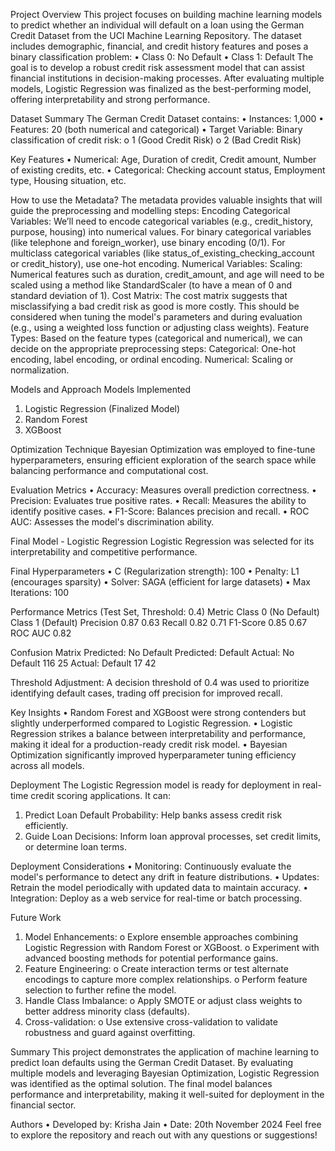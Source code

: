 Project Overview
This project focuses on building machine learning models to predict whether an individual will default on a loan using the German Credit Dataset from the UCI Machine Learning Repository. The dataset includes demographic, financial, and credit history features and poses a binary classification problem:
•	Class 0: No Default
•	Class 1: Default
The goal is to develop a robust credit risk assessment model that can assist financial institutions in decision-making processes. After evaluating multiple models, Logistic Regression was finalized as the best-performing model, offering interpretability and strong performance.

Dataset Summary
The German Credit Dataset contains:
•	Instances: 1,000
•	Features: 20 (both numerical and categorical)
•	Target Variable: Binary classification of credit risk: 
o	1 (Good Credit Risk)
o	2 (Bad Credit Risk)

Key Features
•	Numerical: Age, Duration of credit, Credit amount, Number of existing credits, etc.
•	Categorical: Checking account status, Employment type, Housing situation, etc.

How to use the Metadata?
The metadata provides valuable insights that will guide the preprocessing and modelling steps:
Encoding Categorical Variables:
We’ll need to encode categorical variables (e.g., credit_history, purpose, housing) into numerical values. For binary categorical variables (like telephone and foreign_worker), use binary encoding (0/1). For multiclass categorical variables (like status_of_existing_checking_account or credit_history), use one-hot encoding. Numerical Variables:
Scaling: Numerical features such as duration, credit_amount, and age will need to be scaled using a method like StandardScaler (to have a mean of 0 and standard deviation of 1). Cost Matrix:
The cost matrix suggests that misclassifying a bad credit risk as good is more costly. This should be considered when tuning the model's parameters and during evaluation (e.g., using a weighted loss function or adjusting class weights). Feature Types:
Based on the feature types (categorical and numerical), we can decide on the appropriate preprocessing steps: Categorical: One-hot encoding, label encoding, or ordinal encoding. Numerical: Scaling or normalization.

Models and Approach
Models Implemented
1.	Logistic Regression (Finalized Model)
2.	Random Forest
3.	XGBoost

Optimization Technique
Bayesian Optimization was employed to fine-tune hyperparameters, ensuring efficient exploration of the search space while balancing performance and computational cost.

Evaluation Metrics
•	Accuracy: Measures overall prediction correctness.
•	Precision: Evaluates true positive rates.
•	Recall: Measures the ability to identify positive cases.
•	F1-Score: Balances precision and recall.
•	ROC AUC: Assesses the model's discrimination ability.

Final Model - Logistic Regression
Logistic Regression was selected for its interpretability and competitive performance.

Final Hyperparameters
•	C (Regularization strength): 100
•	Penalty: L1 (encourages sparsity)
•	Solver: SAGA (efficient for large datasets)
•	Max Iterations: 100


Performance Metrics (Test Set, Threshold: 0.4)
Metric	Class 0 (No Default)	Class 1 (Default)
Precision	0.87	0.63
Recall	0.82	0.71
F1-Score	0.85	0.67
ROC AUC	0.82	

Confusion Matrix	Predicted: No Default	Predicted: Default
Actual: No Default	116	25
Actual: Default	17	42

Threshold Adjustment: A decision threshold of 0.4 was used to prioritize identifying default cases, trading off precision for improved recall.

Key Insights
•	Random Forest and XGBoost were strong contenders but slightly underperformed compared to Logistic Regression.
•	Logistic Regression strikes a balance between interpretability and performance, making it ideal for a production-ready credit risk model.
•	Bayesian Optimization significantly improved hyperparameter tuning efficiency across all models.

Deployment
The Logistic Regression model is ready for deployment in real-time credit scoring applications. It can:
1.	Predict Loan Default Probability: Help banks assess credit risk efficiently.
2.	Guide Loan Decisions: Inform loan approval processes, set credit limits, or determine loan terms.

Deployment Considerations
•	Monitoring: Continuously evaluate the model's performance to detect any drift in feature distributions.
•	Updates: Retrain the model periodically with updated data to maintain accuracy.
•	Integration: Deploy as a web service for real-time or batch processing.

Future Work
1.	Model Enhancements: 
o	Explore ensemble approaches combining Logistic Regression with Random Forest or XGBoost.
o	Experiment with advanced boosting methods for potential performance gains.
2.	Feature Engineering: 
o	Create interaction terms or test alternate encodings to capture more complex relationships.
o	Perform feature selection to further refine the model.
3.	Handle Class Imbalance: 
o	Apply SMOTE or adjust class weights to better address minority class (defaults).
4.	Cross-validation: 
o	Use extensive cross-validation to validate robustness and guard against overfitting.

Summary
This project demonstrates the application of machine learning to predict loan defaults using the German Credit Dataset. By evaluating multiple models and leveraging Bayesian Optimization, Logistic Regression was identified as the optimal solution. The final model balances performance and interpretability, making it well-suited for deployment in the financial sector.

Authors
•	Developed by: Krisha Jain
•	Date: 20th November 2024
Feel free to explore the repository and reach out with any questions or suggestions!

